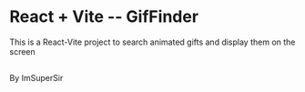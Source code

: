 # React + Vite -- GifFinder
This is a React-Vite project to search animated gifts and display them on the screen

##
By ImSuperSir
